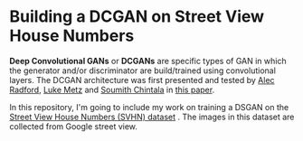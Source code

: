 # Building a DCGAN on Street View House Numbers 

__Deep Convolutional GANs__ or __DCGANs__ are specific types of GAN in which the generator and/or discriminator are build/trained using convolutional layers. The DCGAN architecture was first presented and tested by [Alec Radford](https://twitter.com/AlecRad), [Luke Metz](https://twitter.com/Luke_Metz) and [Soumith Chintala](https://twitter.com/soumithchintala) in [this paper](https://arxiv.org/pdf/1511.06434.pdf).

In this repository, I'm going to include my work on training a DSGAN on the [Street View House Numbers (SVHN) dataset](http://ufldl.stanford.edu/housenumbers/)
. The images in this dataset are collected from Google street view.


